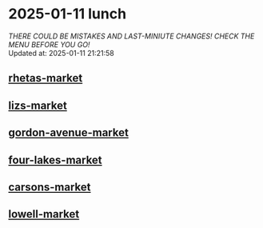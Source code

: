 # 2025-01-11 lunch  
*THERE COULD BE MISTAKES AND LAST-MINIUTE CHANGES! CHECK THE MENU BEFORE YOU GO!*  
Updated at: 2025-01-11 21:21:58  
## [rhetas-market](https://wisc-housingdining.nutrislice.com/menu/rhetas-market/lunch/2025-01-11)  
## [lizs-market](https://wisc-housingdining.nutrislice.com/menu/lizs-market/lunch/2025-01-11)  
## [gordon-avenue-market](https://wisc-housingdining.nutrislice.com/menu/gordon-avenue-market/lunch/2025-01-11)  
## [four-lakes-market](https://wisc-housingdining.nutrislice.com/menu/four-lakes-market/lunch/2025-01-11)  
## [carsons-market](https://wisc-housingdining.nutrislice.com/menu/carsons-market/lunch/2025-01-11)  
## [lowell-market](https://wisc-housingdining.nutrislice.com/menu/lowell-market/lunch/2025-01-11)  
  
